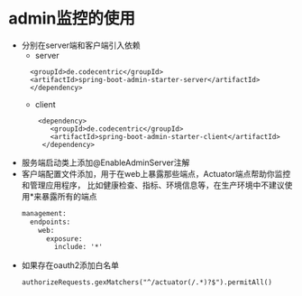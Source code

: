 # admin监控的使用
-  分别在server端和客户端引入依赖
   - server      
   ```<dependency>
     <groupId>de.codecentric</groupId>
     <artifactId>spring-boot-admin-starter-server</artifactId>
     </dependency> 
   ```
   - client
   ```
       <dependency>
          <groupId>de.codecentric</groupId>
          <artifactId>spring-boot-admin-starter-client</artifactId>
        </dependency>
   ```
- 服务端启动类上添加@EnableAdminServer注解
- 客户端配置文件添加，用于在web上暴露那些端点，Actuator端点帮助你监控和管理应用程序，
比如健康检查、指标、环境信息等，在生产环境中不建议使用*来暴露所有的端点
  ```xml
  management:
    endpoints:
      web:
        exposure:
          include: '*'
  ```
- 如果存在oauth2添加白名单
  ```
  authorizeRequests.gexMatchers("^/actuator(/.*)?$").permitAll()
  ```